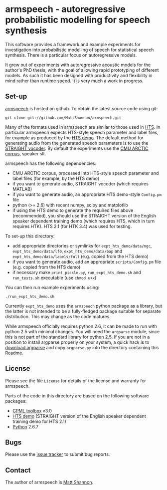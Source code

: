 armspeech - autoregressive probabilistic modelling for speech synthesis
=======================================================================

This software provides a framework and example experiments for investigation
into probabilistic modelling of speech for statistical speech synthesis.
There is a particular focus on autoregressive models.

It grew out of experiments with autoregressive acoustic models for the author's
PhD thesis, with the goal of allowing rapid prototyping of different models.
As such it has been designed with productivity and flexibility in mind rather
than runtime speed.
It is very much a work in progress.


Set-up
------

[armspeech](https://github.com/MattShannon/armspeech) is hosted on github.
To obtain the latest source code using git:

    git clone git://github.com/MattShannon/armspeech.git

Many of the formats used in armspeech are similar to those used in [HTS][hts].
In particular armspeech expects HTS-style speech parameter and label files,
for example as produced by the [HTS demo][hts_demo].
The default method for generating audio from the generated speech parameters
is to use the [STRAIGHT vocoder][straight].
By default the experiments use the [CMU ARCTIC corpus][arctic], speaker slt.

armspeech has the following dependencies:

- CMU ARCTIC corpus, processed into HTS-style speech parameter and label files
  (for example, by the HTS demo)
- if you want to generate audio, STRAIGHT vocoder (which requires MATLAB)
- if you want to generate audio, an appropriate HTS demo-style `Config.pm` file
- python (>= 2.6) with recent numpy, scipy and matplotlib
- if using the HTS demo to generate the required files above (recommended),
  you should use the STRAIGHT version of the English speaker dependent training
  demo (which requires HTS, which in turn requires HTK).
  HTS 2.1 (for HTK 3.4) was used for testing.

To set-up this directory:

- add appropriate directories or symlinks for `expt_hts_demo/data/mgc`,
  `expt_hts_demo/data/lf0`, `expt_hts_demo/data/bap` and
  `expt_hts_demo/data/labels/full` (e.g. copied from the HTS demo)
- if you want to generate audio, add an appropriate `scripts/Config.pm` file
  (e.g. copied from the HTS demo)
- if necessary make `print_pickle.py`, `run_expt_hts_demo.sh` and `run_tests.sh`
  executable (use `chmod u+x`)

You can then run example experiments using:

    ./run_expt_hts_demo.sh

Currently `expt_hts_demo` uses the `armspeech` python package as a library, but
the latter is not intended to be a fully-fledged package suitable for separate
distribution.
This may change as the code matures.

While armspeech officially requires python 2.6, it can be made to run with
python 2.5 with minimal changes.
You will need the `argparse` module, since this is not part of the standard
library for python 2.5.
If you are not in a position to install argparse properly on your system, a
quick hack is to
[download argparse](http://code.google.com/p/argparse/downloads/list) and
copy `argparse.py` into the directory containing this Readme.


License
-------

Please see the file `License` for details of the license and warranty for armspeech.

Parts of the code in this directory are based on the following software packages:

- [GPML toolbox][gpml] v3.0
- [HTS demo][hts_demo] (STRAIGHT version of the English speaker dependent training demo for HTS 2.1)
- [Python][python] 2.6.7


Bugs
----

Please use the [issue tracker](https://github.com/MattShannon/armspeech/issues)
to submit bug reports.


Contact
-------

The author of armspeech is [Matt Shannon](mailto:matt.shannon@cantab.net).


[hts]: http://hts.sp.nitech.ac.jp/ "HMM-based Speech Synthesis System (HTS)"
[hts_demo]: http://hts.sp.nitech.ac.jp/?Download
[straight]: http://www.wakayama-u.ac.jp/~kawahara/STRAIGHTadv/index_e.html
[arctic]: http://festvox.org/cmu_arctic/
[gpml]: http://www.gaussianprocess.org/gpml/code/matlab/doc/index.html
[python]: http://www.python.org/
